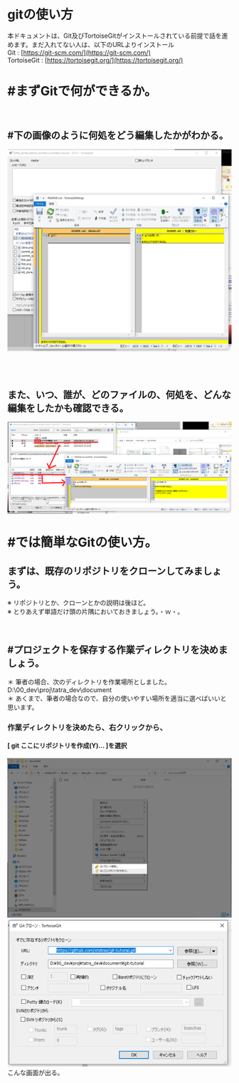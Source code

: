 # gitの使い方

本ドキュメントは、Git及びTortoiseGitがインストールされている前提で話を進めます。まだ入れてない人は、以下のURLよりインストール  
Git : [https://git-scm.com/](https://git-scm.com/)  
TortoiseGit : [https://tortoisegit.org/](https://tortoisegit.org/)


# #まずGitで何ができるか。
<br>

## #下の画像のように何処をどう編集したかがわかる。

![alt](diff.png)

<br>
<br>

## また、いつ、誰が、どのファイルの、何処を、どんな編集をしたかも確認できる。

![log2.png](log2.png)

# #では簡単なGitの使い方。

## まずは、既存のリポジトリをクローンしてみましょう。  
※ リポジトリとか、クローンとかの説明は後ほど。  
※ とりあえず単語だけ頭の片隅においておきましょう。・ｗ・。

<br>

## #プロジェクトを保存する作業ディレクトリを決めましょう。
＊ 筆者の場合、次のディレクトリを作業場所としました。 D:\00_dev\proj\tatra_dev\document\
＊ あくまで、筆者の場合なので、自分の使いやすい場所を適当に選べばいいと思います。

### 作業ディレクトリを決めたら、右クリックから、
#### [ git ここにリポジトリを作成(Y)… ]を選択
![first.png](first.png)
![clone](clone.png)
こんな画面が出る。